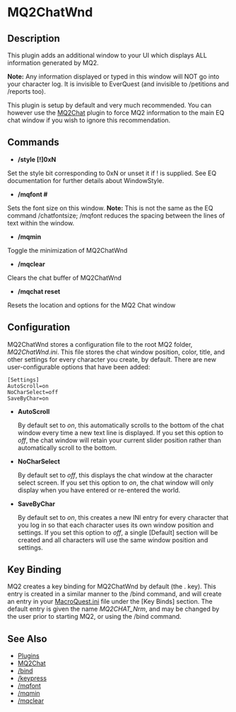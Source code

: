 # MQ2ChatWnd

## Description

This plugin adds an additional window to your UI which displays ALL information generated by MQ2.

**Note:** Any information displayed or typed in this window will NOT go into your character log. It is invisible to EverQuest \(and invisible to /petitions and /reports too\).

This plugin is setup by default and very much recommended. You can however use the [MQ2Chat](../mq2chat.md) plugin to force MQ2 information to the main EQ chat window if you wish to ignore this recommendation.

## Commands

* **/style \[!\]0xN**

Set the style bit corresponding to 0xN or unset it if ! is supplied. See EQ documentation for further details about WindowStyle.

* **/mqfont \#**

Sets the font size on this window. **Note:** This is not the same as the EQ command /chatfontsize; /mqfont reduces the spacing between the lines of text within the window.

* **/mqmin**

Toggle the minimization of MQ2ChatWnd

* **/mqclear**

Clears the chat buffer of MQ2ChatWnd

* **/mqchat reset**

Resets the location and options for the MQ2 Chat window

## Configuration

MQ2ChatWnd stores a configuration file to the root MQ2 folder, _MQ2ChatWnd.ini_. This file stores the chat window position, color, title, and other settings for every character you create, by default. There are new user-configurable options that have been added:

```text
[Settings]
AutoScroll=on
NoCharSelect=off
SaveByChar=on
```

* **AutoScroll**

  By default set to _on_, this automatically scrolls to the bottom of the chat window every time a new text line is displayed. If you set this option to _off_, the chat window will retain your current slider position rather than automatically scroll to the bottom.

* **NoCharSelect**

  By default set to _off_, this displays the chat window at the character select screen. If you set this option to _on_, the chat window will only display when you have entered or re-entered the world.

* **SaveByChar**

  By default set to _on_, this creates a new INI entry for every character that you log in so that each character uses its own window position and settings. If you set this option to _off_, a single \[Default\] section will be created and all characters will use the same window position and settings.

## Key Binding

MQ2 creates a key binding for MQ2ChatWnd by default \(the . key\). This entry is created in a similar manner to the /bind command, and will create an entry in your [MacroQuest.ini](../../../documentation/macroquest.ini.md) file under the \[Key Binds\] section. The default entry is given the name _MQ2CHAT\_Nrm_, and may be changed by the user prior to starting MQ2, or using the /bind command.

## See Also

* [Plugins](../../../documentation/macroquest2-plugins.md)
* [MQ2Chat](../mq2chat.md)
* [/bind](../../../commands/slash-commands/bind.md)
* [/keypress](../../../commands/slash-commands/keypress.md)
* [/mqfont](mqfont.md)
* [/mqmin](mqmin.md)
* [/mqclear](mqclear.md)

